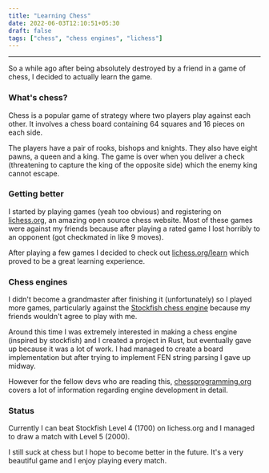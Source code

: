 ```yaml
---
title: "Learning Chess"
date: 2022-06-03T12:10:51+05:30
draft: false
tags: ["chess", "chess engines", "lichess"]
---
```


---

So a while ago after being absolutely destroyed by a friend in a game of chess, I decided to actually learn the game.

### What's chess?

Chess is a popular game of strategy where two players play against each other.
It involves a chess board containing 64 squares and 16 pieces on each side.

The players have a pair of rooks, bishops and knights. They also have eight pawns, a queen and a king. The game is over when you deliver a check
(threatening to capture the king of the opposite side) which the enemy king cannot escape.

### Getting better

I started by playing games (yeah too obvious) and registering on [lichess.org](https://lichess.org), an amazing open source chess
website. Most of these games were against my friends because after playing a rated game I lost horribly to an opponent (got checkmated in like 9 moves).

After playing a few games I decided to check out [lichess.org/learn](https://lichess.org/learn#/) which proved to be a great learning experience.

### Chess engines

I didn't become a grandmaster after finishing it (unfortunately) so I played more games, particularly against the [Stockfish chess engine](https://stockfishchess.org/)
because my friends wouldn't agree to play with me.

Around this time I was extremely interested in making a chess engine (inspired by stockfish) and I created a project in Rust, but eventually gave up because it was a lot of work.
I had managed to create a board implementation but after trying to implement FEN string parsing I gave up midway.

However for the fellow devs who are reading this, [chessprogramming.org](https://www.chessprogramming.org/Main_Page) covers a lot of information regarding engine development in detail.

### Status

Currently I can beat Stockfish Level 4 (1700) on lichess.org and I managed to draw a match with Level 5 (2000).

I still suck at chess but I hope to become better in the future. It's a very beautiful game and I enjoy playing every match.
